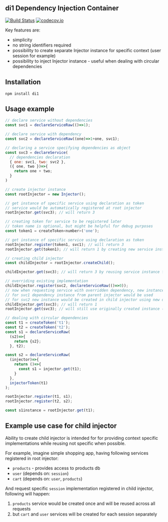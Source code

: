 ## di1 Dependency Injection Container 

[![Build Status](https://travis-ci.org/zxbodya/di1.svg)](https://travis-ci.org/zxbodya/di1)
[![codecov.io](https://codecov.io/github/zxbodya/di1/coverage.svg?branch=master)](https://codecov.io/github/zxbodya/di1?branch=master)

Key features are:

* simplicity
* no string identifiers required
* possibility to create separate Injector instance for specific context (user session for example)
* possibility to inject Injector instance - useful when dealing with circular dependencies 

## Installation 

`npm install di1`

## Usage example

```js
// declare service without dependencies
const svc1 = declareServiceRaw(()=>1);

// declare service with dependency
const svc2 = declareServiceRaw((one)=>1+one, svc1);

// declaring a service specifying dependencies as object 
const svc3 = declareService(
  // dependencies declaration
  { one: svc1, two: svc2 },
  ({ one, two })=>{
    return one + two;
  }
)

// create injector instance
const rootInjector = new Injector();

// get instance of specific service using declaration as token
// service would be automatically registered at root injector
rootInjector.get(svc3); // will return 3

// creating token for service to be registered later
// token name is optional, but might be helpful for debug purposes
const token1 = createToken<number>('one');

// get instance of specific service using declaration as token
rootInjector.register(token1, svc1); // will return 3
rootInjector.get(token1); // will return 1 by creating new service instance using declaration svc1

// creating child injector
const childInjector = rootInjector.createChild();

childInjector.get(svc3); // will return 3 by reusing service instance from parent injector

// overriding existing implementation
childInjector.register(svc2, declareServiceRaw(()=>0));
// now when requesting service with overridden dependency, new instance would be created
// for svc1 dependency instance from parent injector would be used
// for svc2 new instance would be created in child injector using new declaration
childInjector.get(svc3); // will return 1 
rootInjector.get(svc3); // will still use originally created instance (will return 3)

// dealing with circular dependencies
const t1 = createToken('t1');
const t2 = createToken('t2');
const s1 = declareServiceRaw(
  (s2)=>{ 
    return {s2};
  }, t2);

const s2 = declareServiceRaw(
  (injector)=>{
    return ()=>{
      const s1 = injector.get(t1);
    }
  }, 
  injectorToken(t1)
);

rootInjector.register(t1, s1);
rootInjector.register(t2, s2);

const s1instance = rootInjector.get(t1);

```

## Example use case for child injector

Ability to create child injector is intended for for providing context specific implementations
while reusing not specific when possible.

For example, imagine simple shopping app, having following services registered in root injector: 

- `products` - provides access to products db 
- `user` (depends on: `session`)
- `cart` (depends on: `user`, `products`)

And request specific `session` implementation registered in child injector, following will happen:

1. `products` service would be created once and will be reused across all requests
2. but `cart` and `user` services will be created for each session separately

